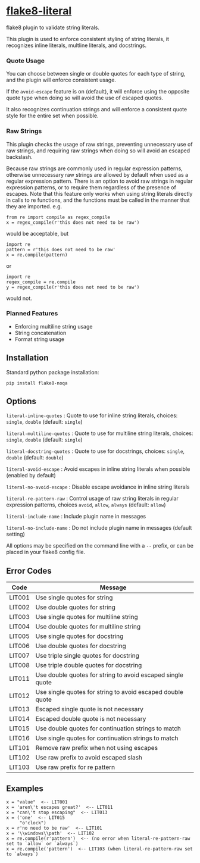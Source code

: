 # [flake8-literal](https://github.com/plinss/flake8-literal)

flake8 plugin to validate string literals.

This plugin is used to enforce consistent styling of string literals,
it recognizes inline literals, 
multline literals,
and docstrings.

### Quote Usage

You can choose between single or double quotes for each type of string,
and the plugin will enforce consistent usage.

If the `avoid-escape` feature is on (default),
it will enforce using the opposite quote type when doing so
will avoid the use of escaped quotes.

It also recognizes continuation strings 
and will enforce a consistent quote style for the entire set 
when possible.

### Raw Strings

This plugin checks the usage of raw strings,
preventing unnecessary use of raw strings, 
and requiring raw strings when doing so will avoid an escaped backslash.

Because raw strings are commonly used in regular expression patterns,
otherwise unnecessary raw strings are allowed by default 
when used as a regular expression pattern.
There is an option to avoid raw strings in regular expression patterns,
or to require them regardless of the presence of escapes.
Note that this feature only works when using string literals directly
in calls to re functions,
and the functions must be called in the manner that they are imported. 
e.g.
```
from re import compile as regex_compile
x = regex_compile(r'this does not need to be raw')
```
would be acceptable, but
```
import re
pattern = r'this does not need to be raw'
x = re.compile(pattern)
```
or
```
import re
regex_compile = re.compile
y = regex_compile(r'this does not need to be raw')
```
would not.

### Planned Features

* Enforcing multiline string usage
* String concatenation 
* Format string usage


## Installation

Standard python package installation:

    pip install flake8-noqa


## Options

`literal-inline-quotes`
: Quote to use for inline string literals, 
choices: `single`, `double` (default: `single`)

`literal-multiline-quotes`
: Quote to use for multiline string literals, 
choices: `single`, `double` (default: `single`)

`literal-docstring-quotes`
: Quote to use for docstrings, 
choices: `single`, `double` (default: `double`)

`literal-avoid-escape`
: Avoid escapes in inline string literals when possible (enabled by default)

`literal-no-avoid-escape`
: Disable escape avoidance in inline string literals

`literal-re-pattern-raw`
: Control usage of raw string literals in regular expression patterns,
choices `avoid`, `allow`, `always` (default: `allow`)

`literal-include-name`
: Include plugin name in messages

`literal-no-include-name`
: Do not include plugin name in messages (default setting)

All options may be specified on the command line with a `--` prefix,
or can be placed in your flake8 config file.


## Error Codes

| Code   | Message |
|--------|---------|
| LIT001 | Use single quotes for string
| LIT002 | Use double quotes for string
| LIT003 | Use single quotes for multiline string
| LIT004 | Use double quotes for multiline string
| LIT005 | Use single quotes for docstring
| LIT006 | Use double quotes for docstring
| LIT007 | Use triple single quotes for docstring
| LIT008 | Use triple double quotes for docstring
| LIT011 | Use double quotes for string to avoid escaped single quote
| LIT012 | Use single quotes for string to avoid escaped double quote
| LIT013 | Escaped single quote is not necessary
| LIT014 | Escaped double quote is not necessary
| LIT015 | Use double quotes for continuation strings to match
| LIT016 | Use single quotes for continuation strings to match
| LIT101 | Remove raw prefix when not using escapes
| LIT102 | Use raw prefix to avoid escaped slash
| LIT103 | Use raw prefix for re pattern


## Examples

```
x = "value"  <-- LIT001
x = 'aren\'t escapes great?'  <-- LIT011
x = "can\'t stop escaping"  <-- LIT013
x = ('one'  <-- LIT015
     "o'clock")
x = r'no need to be raw'  <-- LIT101
x = '\\windows\\path'  <-- LIT102
x = re.compile(r'pattern')  <-- (no error when literal-re-pattern-raw set to `allow` or `always`)
x = re.compile('pattern')  <-- LIT103 (when literal-re-pattern-raw set to `always`)
```